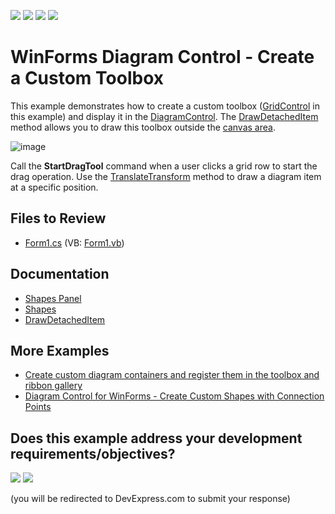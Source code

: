 <!-- default badges list -->
![](https://img.shields.io/endpoint?url=https://codecentral.devexpress.com/api/v1/VersionRange/253856911/20.1.3%2B)
[![](https://img.shields.io/badge/Open_in_DevExpress_Support_Center-FF7200?style=flat-square&logo=DevExpress&logoColor=white)](https://supportcenter.devexpress.com/ticket/details/T878107)
[![](https://img.shields.io/badge/📖_How_to_use_DevExpress_Examples-e9f6fc?style=flat-square)](https://docs.devexpress.com/GeneralInformation/403183)
[![](https://img.shields.io/badge/💬_Leave_Feedback-feecdd?style=flat-square)](#does-this-example-address-your-development-requirementsobjectives)
<!-- default badges end -->
# WinForms Diagram Control - Create a Custom Toolbox

This example demonstrates how to create a custom toolbox ([GridControl](https://docs.devexpress.com/WindowsForms/DevExpress.XtraGrid.GridControl) in this example) and display it in the [DiagramControl](https://docs.devexpress.com/WindowsForms/DevExpress.XtraDiagram.DiagramControl). The [DrawDetachedItem](https://docs.devexpress.com/WindowsForms/DevExpress.XtraDiagram.Extensions.XtraDiagramExtensions.DrawDetachedItem(DiagramControl--DiagramItem--GraphicsCache)) method allows you to draw this toolbox outside the [canvas area](https://docs.devexpress.com/WindowsForms/116876/controls-and-libraries/diagrams/diagram-control/canvas).

![image](https://user-images.githubusercontent.com/65009440/226934248-d8b0a8c2-d521-4240-aefd-bdcc5eb63bcd.png)

Call the **StartDragTool** command when a user clicks a grid row to start the drag operation. Use the [TranslateTransform](https://docs.devexpress.com/WindowsForms/DevExpress.Utils.Drawing.GraphicsCache.TranslateTransform(System.Single-System.Single-System.Drawing.Drawing2D.MatrixOrder)) method to draw a diagram item at a specific position.

## Files to Review

* [Form1.cs](./CS/CustomDiagramToolboxExample/Form1.cs) (VB: [Form1.vb](./VB/CustomDiagramToolboxExample/Form1.vb))

## Documentation

* [Shapes Panel](https://docs.devexpress.com/WindowsForms/116881/controls-and-libraries/diagrams/diagram-control/shapes-panel)
* [Shapes](https://docs.devexpress.com/WindowsForms/116882/controls-and-libraries/diagrams/diagram-items/shapes)
* [DrawDetachedItem](https://docs.devexpress.com/WindowsForms/DevExpress.XtraDiagram.Extensions.XtraDiagramExtensions.DrawDetachedItem(DiagramControl--DiagramItem--GraphicsCache))

## More Examples

* [Create custom diagram containers and register them in the toolbox and ribbon gallery](https://github.com/DevExpress-Examples/how-to-create-custom-diagram-containers-and-register-them-in-the-toolbox-and-ribbon-gallery-t466447)
* [Diagram Control for WinForms - Create Custom Shapes with Connection Points](https://github.com/DevExpress-Examples/winforms-diagram-create-custom-shapes-with-connection-points)
<!-- feedback -->
## Does this example address your development requirements/objectives?

[<img src="https://www.devexpress.com/support/examples/i/yes-button.svg"/>](https://www.devexpress.com/support/examples/survey.xml?utm_source=github&utm_campaign=winforms-diagram-create-custom-toolbox&~~~was_helpful=yes) [<img src="https://www.devexpress.com/support/examples/i/no-button.svg"/>](https://www.devexpress.com/support/examples/survey.xml?utm_source=github&utm_campaign=winforms-diagram-create-custom-toolbox&~~~was_helpful=no)

(you will be redirected to DevExpress.com to submit your response)
<!-- feedback end -->
